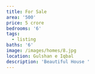 ```yaml
---
title: For Sale
area: '500'
price: 5 crore
bedrooms: '6'
tags:
  - listing
baths: '6'
image: /images/homes/8.jpg
location: Gulshan e Iqbal
description: 'Beautiful House '
---
```


